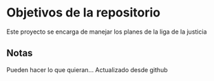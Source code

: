 # Objetivos de la repositorio

Este proyecto se encarga de manejar los planes de la liga de la justicia


## Notas
Pueden hacer lo que quieran...
Actualizado desde github
